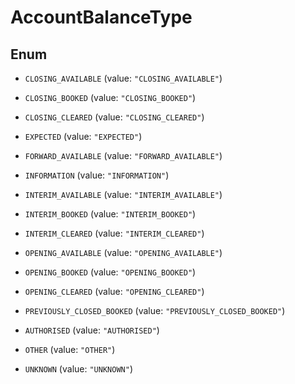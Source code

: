 

# AccountBalanceType

## Enum


* `CLOSING_AVAILABLE` (value: `"CLOSING_AVAILABLE"`)

* `CLOSING_BOOKED` (value: `"CLOSING_BOOKED"`)

* `CLOSING_CLEARED` (value: `"CLOSING_CLEARED"`)

* `EXPECTED` (value: `"EXPECTED"`)

* `FORWARD_AVAILABLE` (value: `"FORWARD_AVAILABLE"`)

* `INFORMATION` (value: `"INFORMATION"`)

* `INTERIM_AVAILABLE` (value: `"INTERIM_AVAILABLE"`)

* `INTERIM_BOOKED` (value: `"INTERIM_BOOKED"`)

* `INTERIM_CLEARED` (value: `"INTERIM_CLEARED"`)

* `OPENING_AVAILABLE` (value: `"OPENING_AVAILABLE"`)

* `OPENING_BOOKED` (value: `"OPENING_BOOKED"`)

* `OPENING_CLEARED` (value: `"OPENING_CLEARED"`)

* `PREVIOUSLY_CLOSED_BOOKED` (value: `"PREVIOUSLY_CLOSED_BOOKED"`)

* `AUTHORISED` (value: `"AUTHORISED"`)

* `OTHER` (value: `"OTHER"`)

* `UNKNOWN` (value: `"UNKNOWN"`)



